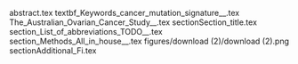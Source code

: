 abstract.tex
textbf_Keywords_cancer_mutation_signature__.tex
The_Australian_Ovarian_Cancer_Study__.tex
sectionSection_title.tex
section_List_of_abbreviations_TODO__.tex
section_Methods_All_in_house__.tex
figures/download (2)/download (2).png
sectionAdditional_Fi.tex
